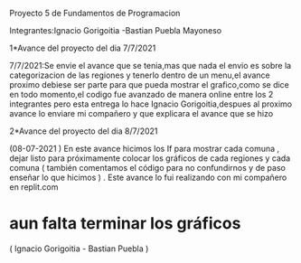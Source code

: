 Proyecto 5 de Fundamentos de Programacion

Integrantes:Ignacio Gorigoitia
-Bastian Puebla Mayoneso

1*Avance del proyecto del dia 7/7/2021

7/7/2021:Se envie el avance que se tenia,mas que nada el envio es sobre la categorizacion de las regiones y tenerlo dentro de un menu,el avance proximo debiese ser parte para que pueda mostrar el grafico,como se dice en todo momento,el codigo fue avanzado de manera online entre los 2 integrantes pero esta entrega lo hace Ignacio Gorigoitia,despues al proximo avance lo enviare mi compañero y que explicara el avance que se hizo

2*Avance del proyecto del dia 8/7/2021

(08-07-2021 ) En este avance  hicimos  los If para mostrar cada comuna , dejar listo para próximamente  colocar los gráficos de  cada regiones y  cada comuna ( también comentamos el código  para no confundirnos  y  de paso enseñar lo que hicimos  ) .
Este avance lo fui realizando con mi compañero en  replit.com 
# aun falta terminar los gráficos 
( Ignacio Gorigoitia - Bastian Puebla  )
